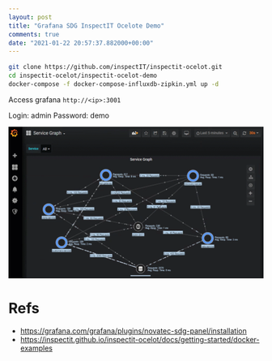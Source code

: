 ```yaml
---
layout: post
title: "Grafana SDG InspectIT Ocelote Demo"
comments: true
date: "2021-01-22 20:57:37.882000+00:00"
---
```


```bash
git clone https://github.com/inspectIT/inspectit-ocelot.git
cd inspectit-ocelot/inspectit-ocelot-demo
docker-compose -f docker-compose-influxdb-zipkin.yml up -d
```

Access grafana `http://<ip>:3001`

Login: admin
Password: demo

![](/assets/files/q_17rqFFU_0_inspectit-ocelote-demo-sdg.gif)


# Refs
* https://grafana.com/grafana/plugins/novatec-sdg-panel/installation
* https://inspectit.github.io/inspectit-ocelot/docs/getting-started/docker-examples
